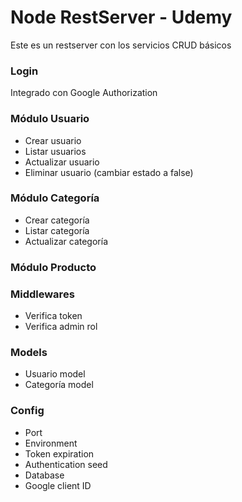# Node RestServer - Udemy

Este es un restserver con los servicios CRUD básicos

### Login

Integrado con Google Authorization

### Módulo Usuario

- Crear usuario
- Listar usuarios
- Actualizar usuario
- Eliminar usuario (cambiar estado a false)

### Módulo Categoría

- Crear categoría
- Listar categoría
- Actualizar categoría

### Módulo Producto

### Middlewares

- Verifica token
- Verifica admin rol

### Models

- Usuario model
- Categoría model

### Config

- Port
- Environment
- Token expiration
- Authentication seed
- Database
- Google client ID
